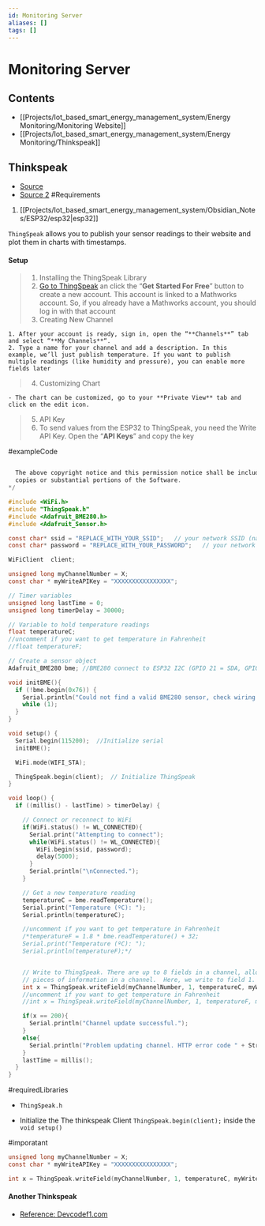 ```yaml
---
id: Monitoring Server
aliases: []
tags: []
---
```


# Monitoring Server

## Contents

- [[Projects/Iot_based_smart_energy_management_system/Energy Monitoring/Monitoring Website]]
- [[Projects/Iot_based_smart_energy_management_system/Energy Monitoring/Thinkspeak]]

## Thinkspeak

- [Source](https://randomnerdtutorials.com/esp32-thingspeak-publish-arduino/)
- [Source 2]()
  #Requirements

1. [[Projects/Iot_based_smart_energy_management_system/Obsidian_Notes/ESP32/esp32|esp32]]

`ThingSpeak` allows you to publish your sensor readings to their website and plot them in charts with timestamps.

#### Setup

> 1.  Installing the ThingSpeak Library
> 2.  [Go to ThingSpeak](https://thingspeak.com/) an click the “**Get Started For Free**” button to create a new account. This account is linked to a Mathworks account. So, if you already have a Mathworks account, you should log in with that account
> 3.  Creating New Channel

    1. After your account is ready, sign in, open the “**Channels**” tab and select “**My Channels**“.
    2. Type a name for your channel and add a description. In this example, we’ll just publish temperature. If you want to publish multiple readings (like humidity and pressure), you can enable more fields later

> 4.  Customizing Chart

    - The chart can be customized, go to your **Private View** tab and click on the edit icon.

> 5.  API Key
> 6.  To send values from the ESP32 to ThingSpeak, you need the Write API Key. Open the “**API Keys**” and copy the key

#exampleCode

```c

  The above copyright notice and this permission notice shall be included in all
  copies or substantial portions of the Software.
*/

#include <WiFi.h>
#include "ThingSpeak.h"
#include <Adafruit_BME280.h>
#include <Adafruit_Sensor.h>

const char* ssid = "REPLACE_WITH_YOUR_SSID";   // your network SSID (name)
const char* password = "REPLACE_WITH_YOUR_PASSWORD";   // your network password

WiFiClient  client;

unsigned long myChannelNumber = X;
const char * myWriteAPIKey = "XXXXXXXXXXXXXXXX";

// Timer variables
unsigned long lastTime = 0;
unsigned long timerDelay = 30000;

// Variable to hold temperature readings
float temperatureC;
//uncomment if you want to get temperature in Fahrenheit
//float temperatureF;

// Create a sensor object
Adafruit_BME280 bme; //BME280 connect to ESP32 I2C (GPIO 21 = SDA, GPIO 22 = SCL)

void initBME(){
  if (!bme.begin(0x76)) {
    Serial.println("Could not find a valid BME280 sensor, check wiring!");
    while (1);
  }
}

void setup() {
  Serial.begin(115200);  //Initialize serial
  initBME();

  WiFi.mode(WIFI_STA);

  ThingSpeak.begin(client);  // Initialize ThingSpeak
}

void loop() {
  if ((millis() - lastTime) > timerDelay) {

    // Connect or reconnect to WiFi
    if(WiFi.status() != WL_CONNECTED){
      Serial.print("Attempting to connect");
      while(WiFi.status() != WL_CONNECTED){
        WiFi.begin(ssid, password);
        delay(5000);
      }
      Serial.println("\nConnected.");
    }

    // Get a new temperature reading
    temperatureC = bme.readTemperature();
    Serial.print("Temperature (ºC): ");
    Serial.println(temperatureC);

    //uncomment if you want to get temperature in Fahrenheit
    /*temperatureF = 1.8 * bme.readTemperature() + 32;
    Serial.print("Temperature (ºC): ");
    Serial.println(temperatureF);*/


    // Write to ThingSpeak. There are up to 8 fields in a channel, allowing you to store up to 8 different
    // pieces of information in a channel.  Here, we write to field 1.
    int x = ThingSpeak.writeField(myChannelNumber, 1, temperatureC, myWriteAPIKey);
    //uncomment if you want to get temperature in Fahrenheit
    //int x = ThingSpeak.writeField(myChannelNumber, 1, temperatureF, myWriteAPIKey);

    if(x == 200){
      Serial.println("Channel update successful.");
    }
    else{
      Serial.println("Problem updating channel. HTTP error code " + String(x));
    }
    lastTime = millis();
  }
}

```

#requiredLibraries

- `ThingSpeak.h`

- Initialize the The thinkspeak Client `ThingSpeak.begin(client);` inside the `void setup()`

#imporatant

```c
unsigned long myChannelNumber = X;
const char * myWriteAPIKey = "XXXXXXXXXXXXXXXX";

int x = ThingSpeak.writeField(myChannelNumber, 1, temperatureC, myWriteAPIKey);

```

#### Another Thinkspeak

- [Reference: Devcodef1.com](https://devcodef1.com/news/1027971/send-sensor-data-to-thingspeak-using-nodemcu-esp8266-and-arduino-uno#:~:text=Now%20that%20we%20have%20set%20up%20the%20hardware%2C,Upload%20the%20following%20code%20to%20the%20NodeMCU%20ESP8266%3A)
